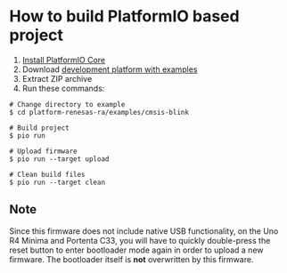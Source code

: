 How to build PlatformIO based project
=====================================

1. [Install PlatformIO Core](https://docs.platformio.org/page/core.html)
2. Download [development platform with examples](https://github.com/platformio/platform-renesas-ra/archive/develop.zip)
3. Extract ZIP archive
4. Run these commands:

```shell
# Change directory to example
$ cd platform-renesas-ra/examples/cmsis-blink

# Build project
$ pio run

# Upload firmware
$ pio run --target upload

# Clean build files
$ pio run --target clean
```

Note
----

Since this firmware does not include native USB functionality, on the Uno R4 Minima and Portenta C33, you will have to quickly double-press the reset button to enter bootloader mode again in order to upload a new firmware. The bootloader itself is **not** overwritten by this firmware.
